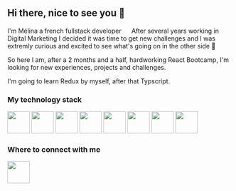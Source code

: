 ## Hi there, nice to see you 👋

I'm Mélina a french fullstack developer <img src="https://camo.githubusercontent.com/810c0059ec880d3bf22c12f8ecd24d39ae1c9ee5d294cd397e6f414738d9cdd8/68747470733a2f2f63646e2d69636f6e732d706e672e666c617469636f6e2e636f6d2f3531322f3139372f3139373536302e706e67" width="15px"/>
After several years working in Digital Marketing I decided it was time to get new challenges and I was extremly curious and excited to see what's going on in the other side 🤩

So here I am, after a 2 months and a half, hardworking React Bootcamp, I'm looking for new experiences, projects and challenges.

I'm going to learn Redux by myself, after that Typscript.

### My technology stack
<img src="https://cdn.jsdelivr.net/gh/devicons/devicon/icons/react/react-original-wordmark.svg" width="50px"/>  <img src="https://cdn.jsdelivr.net/gh/devicons/devicon/icons/javascript/javascript-plain.svg" width="50px"/>  <img src="https://cdn.jsdelivr.net/gh/devicons/devicon/icons/html5/html5-original.svg" width="50px"/>  <img src="https://cdn.jsdelivr.net/gh/devicons/devicon/icons/css3/css3-original.svg" width="50px"/> <img src="https://cdn.jsdelivr.net/gh/devicons/devicon/icons/nodejs/nodejs-original.svg" width="50px"/>  <img src="https://cdn.jsdelivr.net/gh/devicons/devicon/icons/mongodb/mongodb-plain-wordmark.svg" width="50px"/>  <img src="https://cdn.jsdelivr.net/gh/devicons/devicon/icons/heroku/heroku-original.svg" width="50px"/> <img src="https://cdn.jsdelivr.net/gh/devicons/devicon/icons/git/git-original.svg" width="50px"/>
           
### Where to connect with me

[<img src="https://cdn.jsdelivr.net/gh/devicons/devicon/icons/linkedin/linkedin-original.svg" width="50px"/>](https://www.linkedin.com/in/m%C3%A9lina-poignet-14a93474/)
           
          
          

<!--
**Melinapgt/Melinapgt** is a ✨ _special_ ✨ repository because its `README.md` (this file) appears on your GitHub profile.

Here are some ideas to get you started:

- 🔭 I’m currently working on ...
- 🌱 I’m currently learning ...
- 👯 I’m looking to collaborate on ...
- 🤔 I’m looking for help with ...
- 💬 Ask me about ...
- 📫 How to reach me: ...
- 😄 Pronouns: ...
- ⚡ Fun fact: ...
-->
